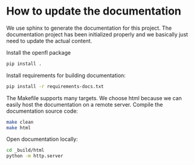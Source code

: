 # How to update the documentation

We use sphinx to generate the documentation for this project.
The documentation project has been initialized properly and we basically just need to update the actual content.

Install the openfl package

```sh
pip install .
```

Install requirements for building documentation:

```sh
pip install -r requirements-docs.txt
```


The Makefile supports many targets. We choose html because we can easily host the documentation on a remote server. Compile the documentation source code:
```sh
make clean
make html
```

Open documentation locally:
```sh
cd _build/html
python -m http.server
```
